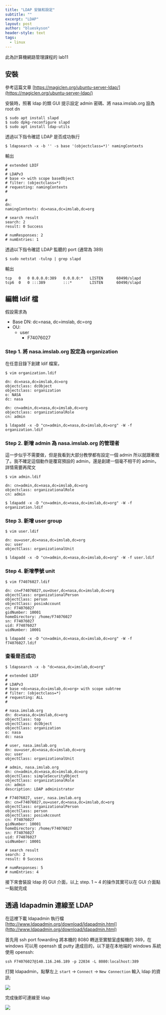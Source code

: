 ```yaml
---
title: "LDAP 安裝和設定"
subtitle: ""
excerpt: "LDAP"
layout: post
author: "blueskyson"
header-style: text
tags:
  - linux
---
```


此為計算機網路管理課程的 lab11

## 安裝

參考這篇文章 [https://magiclen.org/ubuntu-server-ldap/](https://magiclen.org/ubuntu-server-ldap/)

安裝時，照著 ldap 的類 GUI 提示設定 admin 密碼、將 nasa.imslab.org 設為 root dn

```non
$ sudo apt install slapd
$ sudo dpkg-reconfigure slapd
$ sudo apt install ldap-utils
```

透過以下指令確認 LDAP 是否成功執行

```non
$ ldapsearch -x -b '' -s base '(objectclass=*)' namingContexts
```

輸出

```non
# extended LDIF
#
# LDAPv3
# base <> with scope baseObject
# filter: (objectclass=*)
# requesting: namingContexts
#

#
dn:
namingContexts: dc=nasa,dc=imslab,dc=org

# search result
search: 2
result: 0 Success

# numResponses: 2
# numEntries: 1
```

透過以下指令確認 LDAP 監聽的 port (通常為 389)

```non
$ sudo netstat -tulnp | grep slapd
```

輸出

```non
tcp   0   0 0.0.0.0:389   0.0.0.0:*   LISTEN      60490/slapd
tcp6  0   0 :::389        :::*        LISTEN      60490/slapd
```

## 編輯 ldif 檔

假設需求為

- Base DN: dc=nasa, dc=imslab, dc=org
- OU:
  + user
    - F74076027

### Step 1. 將 nasa.imslab.org 設定為 organization

在任意目錄下創建 ldif 檔案，

```non
$ vim organization.ldif
```

```non
dn: dc=nasa,dc=imslab,dc=org
objectclass: dcObject
objectclass: organization
o: NASA
dc: nasa

dn: cn=admin,dc=nasa,dc=imslab,dc=org
objectclass: organizationalRole
cn: admin
```

```non
$ ldapadd -x -D "cn=admin,dc=nasa,dc=imslab,dc=org" -W -f organization.ldif
```

### Step 2. 新增 admin 為 nasa.imslab.org 的管理者

這一步似乎不需要做，但是我看到大部分教學都有設定一個 admin 所以就跟著做了。我不確定這個動作是覆寫預設的 admin，還是創建一個毫不相干的 admin，詳情需要再爬文

```non
$ vim admin.ldif
```

```non
dn: cn=admin,dc=nasa,dc=imslab,dc=org
objectclass: organizationalRole
cn: admin
```

```non
$ ldapadd -x -D "cn=admin,dc=nasa,dc=imslab,dc=org" -W -f organization.ldif
```

### Step 3. 新增 user group

```non
$ vim user.ldif
```

```non
dn: ou=user,dc=nasa,dc=imslab,dc=org
ou: user
objectClass: organizationalUnit
```

```non
$ ldapadd -x -D "cn=admin,dc=nasa,dc=imslab,dc=org" -W -f user.ldif
```

### Step 4. 新增學號 unit

```non
$ vim f74076027.ldif
```

```non
dn: cn=F74076027,ou=User,dc=nasa,dc=imslab,dc=org
objectClass: organizationalPerson
objectClass: person
objectClass: posixAccount
cn: F74076027
gidNumber: 10001
homeDirectory: /home/F74076027
sn: F74076027
uid: F74076027
uidNumber: 10001
```

```non
$ ldapadd -x -D "cn=admin,dc=nasa,dc=imslab,dc=org" -W -f f74076027.ldif
```

### 查看是否成功

```non
$ ldapsearch -x -b "dc=nasa,dc=imslab,dc=org"
```

```non
# extended LDIF
#
# LDAPv3
# base <dc=nasa,dc=imslab,dc=org> with scope subtree
# filter: (objectclass=*)
# requesting: ALL
#

# nasa.imslab.org
dn: dc=nasa,dc=imslab,dc=org
objectClass: top
objectClass: dcObject
objectClass: organization
o: nasa
dc: nasa

# user, nasa.imslab.org
dn: ou=user,dc=nasa,dc=imslab,dc=org
ou: user
objectClass: organizationalUnit

# admin, nasa.imslab.org
dn: cn=admin,dc=nasa,dc=imslab,dc=org
objectClass: simpleSecurityObject
objectClass: organizationalRole
cn: admin
description: LDAP administrator

# F74076027, user, nasa.imslab.org
dn: cn=F74076027,ou=user,dc=nasa,dc=imslab,dc=org
objectClass: organizationalPerson
objectClass: person
objectClass: posixAccount
cn: F74076027
gidNumber: 10001
homeDirectory: /home/F74076027
sn: F74076027
uid: F74076027
uidNumber: 10001

# search result
search: 2
result: 0 Success

# numResponses: 5
# numEntries: 4
```

接下來會裝設 ldap 的 GUI 介面，以上 step. 1 ~ 4 的操作其實可以在 GUI 介面點一點就完成

## 透過 ldapadmin 連線至 LDAP

在這裡下載 ldapadmin 執行檔 [http://www.ldapadmin.org/download/ldapadmin.html](http://www.ldapadmin.org/download/ldapadmin.html)

首先用 ssh port fowarding 將本機的 8080 轉送至實驗室虛擬機的 389，在 windows 可以用 openssh 或 putty 達成目的，以下是在本地端的 windows 系統使用 openssh:

```non
ssh F74076027@140.116.246.189 -p 22034 -L 8080:localhost:389
```

打開 ldapadmin，點擊左上 `start` -> `Connect` -> `New Connection` 輸入 ldap 的資訊:

![](https://raw.githubusercontent.com/blueskyson/image-host/master/ldap.png)

完成後即可連線至 ldap

![](https://raw.githubusercontent.com/blueskyson/image-host/master/ldap2.png)

